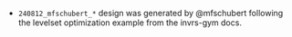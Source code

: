 - `240812_mfschubert_*` design was generated by @mfschubert following the levelset optimization example from the invrs-gym docs.
